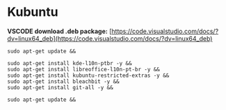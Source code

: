 # Kubuntu

**VSCODE download .deb package:** [https://code.visualstudio.com/docs/?dv=linux64_deb](https://code.visualstudio.com/docs/?dv=linux64_deb)

	sudo apt-get update && 

	sudo apt-get install kde-l10n-ptbr -y && 
	sudo apt-get install libreoffice-l10n-pt-br -y && 
	sudo apt-get install kubuntu-restricted-extras -y && 
	sudo apt-get install bleachbit -y && 
	sudo apt-get install git-all -y && 

	sudo apt-get update && 

